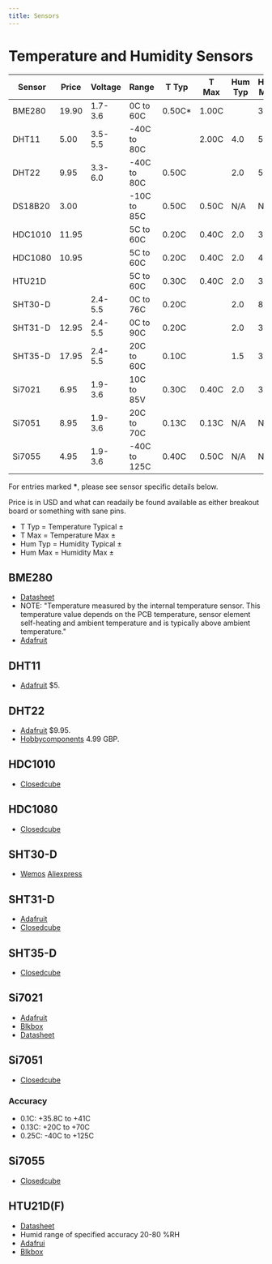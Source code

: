 ```yaml
---
title: Sensors
---
```


# Temperature and Humidity Sensors

| Sensor  | Price | Voltage | Range        | T Typ | T Max | Hum Typ | Hum Max |
| ------- | ----- | ------- | ------------ | ----- | ----- | ------- | ------- |
| BME280  | 19.90 | 1.7-3.6 |   0C to 60C  | 0.50C*| 1.00C |         | 3.0     |
| DHT11   |  5.00 | 3.5-5.5 | -40C to 80C  |       | 2.00C | 4.0     | 5.0     |
| DHT22   |  9.95 | 3.3-6.0 | -40C to 80C  | 0.50C |       | 2.0     | 5.0     |
| DS18B20 |  3.00 |         | -10C to 85C  | 0.50C | 0.50C | N/A     | N/A     |
| HDC1010 | 11.95 |         |   5C to 60C  | 0.20C | 0.40C | 2.0     | 3.0     |
| HDC1080 | 10.95 |         |   5C to 60C  | 0.20C | 0.40C | 2.0     | 4.0     |
| HTU21D  |       |  	    |   5C to 60C  | 0.30C | 0.40C | 2.0     | 3.0     |
| SHT30-D |       | 2.4-5.5 |   0C to 76C  | 0.20C |       | 2.0     | 8.0     |
| SHT31-D | 12.95 | 2.4-5.5 |   0C to 90C  | 0.20C |       | 2.0     | 3.5     |
| SHT35-D | 17.95 | 2.4-5.5 |  20C to 60C  | 0.10C |       | 1.5     | 3.0     |
| Si7021  |  6.95 | 1.9-3.6 |  10C to 85V  | 0.30C | 0.40C | 2.0     | 3.0     |
| Si7051  |  8.95 | 1.9-3.6 |  20C to 70C  | 0.13C | 0.13C | N/A     | N/A     |
| Si7055  |  4.95 | 1.9-3.6 | -40C to 125C | 0.40C | 0.50C | N/A     | N/A     |

For entries marked **&#42;**, please see sensor specific details below.

Price is in USD and what can readaily be found available as either
breakout board or something with sane pins.

* T Typ = Temperature Typical &plusmn;
* T Max = Temperature Max &plusmn;
* Hum Typ = Humidity Typical &plusmn;
* Hum Max = Humidity Max &plusmn;

## BME280

* [Datasheet](https://ae-bst.resource.bosch.com/media/_tech/media/datasheets/BST-BME280_DS001-11.pdf)
* NOTE: "Temperature measured by the internal temperature sensor. This
  temperature value depends on the PCB temperature, sensor element
  self-heating and ambient temperature and is typically above ambient
  temperature."
* [Adafruit](https://www.adafruit.com/product/2652)

## DHT11

* [Adafruit](https://www.adafruit.com/product/386) $5.

## DHT22

* [Adafruit](https://www.adafruit.com/product/385) $9.95.
* [Hobbycomponents](http://hobbycomponents.com/sensors/167-dht22-digital-temperature-humidity-sensor-module) 4.99 GBP.

## HDC1010

* [Closedcube](https://www.tindie.com/products/closedcube/hdc1010-high-accuracy-humiditytemperature-sensor/)

## HDC1080

* [Closedcube](https://www.tindie.com/products/closedcube/hdc1080-high-accuracy-humiditytemperature-sensor/)

## SHT30-D

* [Wemos](https://www.aliexpress.com/store/product/SHT30-Shield-for-WeMos-D1-mini-SHT30-I2C-digital-temperature-and-humidity-sensor-module/1331105_32762136940.html) [Aliexpress](https://www.wemos.cc/blog/sht30-shield-release.html)

## SHT31-D

* [Adafruit](https://www.adafruit.com/product/2857)
* [Closedcube](https://www.tindie.com/products/closedcube/sht31-d-digital-humidity-and-temperature-sensor/)

## SHT35-D

* [Closedcube](https://www.tindie.com/products/closedcube/sht35-d-digital-humidity-and-temperature-sensor/)

## Si7021

* [Adafruit](https://www.adafruit.com/product/3251)
* [Blkbox](https://www.tindie.com/products/blkbox/si7021-digital-humidity-sensor-module/)
* [Datasheet](http://www.silabs.com/documents/public/data-sheets/Si7021-A20.pdf)

## Si7051

* [Closedcube](https://www.tindie.com/products/closedcube/si7051-01c-max-digital-temperature-sensor/)

### Accuracy

* 0.1C:  +35.8C to +41C
* 0.13C: +20C to +70C
* 0.25C: -40C to +125C

## Si7055

* [Closedcube](https://www.tindie.com/products/closedcube/si7055-05c-max-digital-temperature-sensor/)

## HTU21D(F)

* [Datasheet](http://www.te.com/commerce/DocumentDelivery/DDEController?Action=showdoc&DocId=Data+Sheet%7FHPC199_6%7FA%7Fpdf%7FEnglish%7FENG_DS_HPC199_6_A.pdf%7FCAT-HSC0004)
* Humid range of specified accuracy 20-80 %RH
* [Adafrui](https://www.adafruit.com/product/1899)
* [Blkbox](https://www.tindie.com/products/blkbox/htu21d-digital-humidity-sensor-module/)

